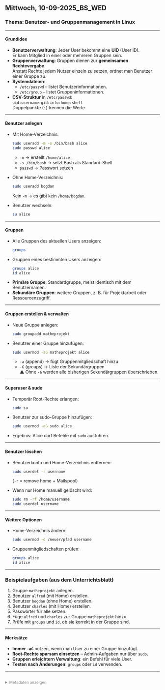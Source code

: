 ﻿## Mittwoch, 10-09-2025_BS_WED

### Thema: Benutzer- und Gruppenmanagement in Linux

---

#### Grundidee
- **Benutzerverwaltung**: Jeder User bekommt eine **UID** (User ID).  
  Er kann Mitglied in einer oder mehreren Gruppen sein.  
- **Gruppenverwaltung**: Gruppen dienen zur **gemeinsamen Rechtevergabe**.  
  Anstatt Rechte jedem Nutzer einzeln zu setzen, ordnet man Benutzer einer Gruppe zu.  
- **Systemdateien**:
  - `/etc/passwd` – listet Benutzerinformationen.
  - `/etc/group` – listet Gruppeninformationen.
- **CSV-Struktur** in `/etc/passwd`:  
  `uid:username:gid:info:home:shell`  
  Doppelpunkte (`:`) trennen die Werte.

---

#### Benutzer anlegen
- Mit Home-Verzeichnis:  
  ```bash
  sudo useradd -m -s /bin/bash alice
  sudo passwd alice
  ```
  - `-m` → erstellt `/home/alice`
  - `-s /bin/bash` → setzt Bash als Standard-Shell
  - `passwd` → Passwort setzen  

- Ohne Home-Verzeichnis:  
  ```bash
  sudo useradd bogdan
  ```
  Kein `-m` → es gibt kein `/home/bogdan`.

- Benutzer wechseln:  
  ```bash
  su alice
  ```

---

#### Gruppen
- Alle Gruppen des aktuellen Users anzeigen:  
  ```bash
  groups
  ```
- Gruppen eines bestimmten Users anzeigen:  
  ```bash
  groups alice
  id alice
  ```
- **Primäre Gruppe**: Standardgruppe, meist identisch mit dem Benutzernamen.  
- **Sekundäre Gruppen**: weitere Gruppen, z. B. für Projektarbeit oder Ressourcenzugriff.

---

#### Gruppen erstellen & verwalten
- Neue Gruppe anlegen:  
  ```bash
  sudo groupadd matheprojekt
  ```
- Benutzer einer Gruppe hinzufügen:  
  ```bash
  sudo usermod -aG matheprojekt alice
  ```
  - `-a` (append) → fügt Gruppenmitgliedschaft hinzu  
  - `-G` (groups) → Liste der Sekundärgruppen  
  ⚠️ Ohne `-a` werden alle bisherigen Sekundärgruppen überschrieben.

---

#### Superuser & sudo
- Temporär Root-Rechte erlangen:  
  ```bash
  sudo su
  ```
- Benutzer zur sudo-Gruppe hinzufügen:  
  ```bash
  sudo usermod -aG sudo alice
  ```
- Ergebnis: Alice darf Befehle mit `sudo` ausführen.

---

#### Benutzer löschen
- Benutzerkonto und Home-Verzeichnis entfernen:  
  ```bash
  sudo userdel -r username
  ```
  (`-r` = remove home + Mailspool)  

- Wenn nur Home manuell gelöscht wird:  
  ```bash
  sudo rm -rf /home/username
  sudo userdel username
  ```

---

#### Weitere Optionen
- Home-Verzeichnis ändern:  
  ```bash
  sudo usermod -d /neuer/pfad username
  ```
- Gruppenmitgliedschaften prüfen:  
  ```bash
  groups alice
  id alice
  ```

---

### Beispielaufgaben (aus dem Unterrichtsblatt)
1. Gruppe `matheprojekt` anlegen.  
2. Benutzer `alfred` (mit Home) erstellen.  
3. Benutzer `bogdan` (ohne Home) erstellen.  
4. Benutzer `charles` (mit Home) erstellen.  
5. Passwörter für alle setzen.  
6. Füge `alfred` und `charles` zur Gruppe `matheprojekt` hinzu.  
7. Prüfe mit `groups` und `id`, ob sie korrekt in der Gruppe sind.  

---

#### Merksätze
- **Immer `-aG`** nutzen, wenn man User zu einer Gruppe hinzufügt.  
- **Root-Rechte sparsam einsetzen** – Admin-Aufgaben nur über `sudo`.  
- **Gruppen erleichtern Verwaltung**: ein Befehl für viele User.  
- **Testen nach Änderungen**: `groups` oder `id` verwenden.  

---

<details style="margin-top: 2em;">
<summary style="font-size: 0.9em; color: #888;">Metadaten anzeigen</summary>
<p style="font-size: 0.85em; color: grey;">
Teil der FIAE-Umschulung (2025–2027) am BFW Muehlenbeck.<br>
Diese Mitschrift entstand im Unterricht am 10.09.2025 mit WED.<br>
Sie basiert auf gemeinsam erarbeiteten Inhalten und ergänzenden Übungsbeispielen vom 10.09.2025.<br><br>
Die Version wurde inhaltlich überarbeitet, strukturell optimiert und technisch ergänzt,<br>
um Lernerfolg, Prüfungsrelevanz und Nachvollziehbarkeit zu fördern.<br><br>
Öffentlich dokumentiert zur Wiederholung, Prüfungsvorbereitung und als Orientierungshilfe für Dritte.<br><br>
Quelle: Eigene Mitschrift & Unterrichtsinhalte<br>
Autor: Sean Conroy<br>
Lizenz: <a href="https://creativecommons.org/licenses/by-nc-sa/4.0/" target="_blank">CC BY-NC-SA 4.0</a>
</p>
</details>

